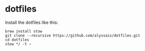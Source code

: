 # dotfiles

Install the dotfiles like this:

```
brew install stow
git clone --recursive https://github.com/alyssais/dotfiles.git
cd dotfiles
stow */ -t ~
```
